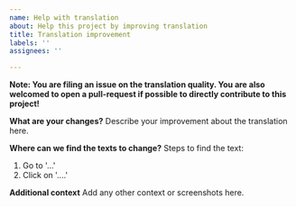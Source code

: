 ```yaml
---
name: Help with translation
about: Help this project by improving translation
title: Translation improvement
labels: ''
assignees: ''

---
```


**Note: You are filing an issue on the translation quality. You are also welcomed to open a pull-request if possible to directly contribute to this project!**

**What are your changes?**
Describe your improvement about the translation here.

**Where can we find the texts to change?**
Steps to find the text:
1. Go to '...'
2. Click on '....'

**Additional context**
Add any other context or screenshots here.

